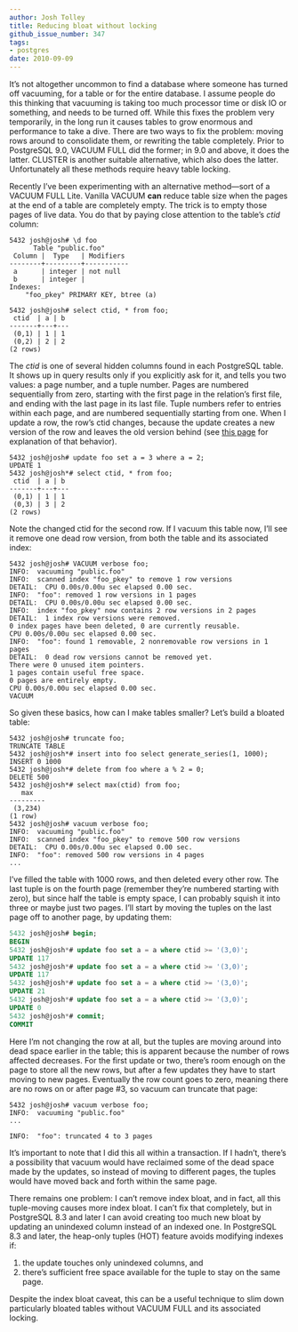 ```yaml
---
author: Josh Tolley
title: Reducing bloat without locking
github_issue_number: 347
tags:
- postgres
date: 2010-09-09
---
```




It’s not altogether uncommon to find a database where someone has turned off vacuuming, for a table or for the entire database. I assume people do this thinking that vacuuming is taking too much processor time or disk IO or something, and needs to be turned off. While this fixes the problem very temporarily, in the long run it causes tables to grow enormous and performance to take a dive. There are two ways to fix the problem: moving rows around to consolidate them, or rewriting the table completely. Prior to PostgreSQL 9.0, VACUUM FULL did the former; in 9.0 and above, it does the latter. CLUSTER is another suitable alternative, which also does the latter. Unfortunately all these methods require heavy table locking.

Recently I’ve been experimenting with an alternative method—​sort of a VACUUM FULL Lite. Vanilla VACUUM **can** reduce table size when the pages at the end of a table are completely empty. The trick is to empty those pages of live data. You do that by paying close attention to the table’s *ctid* column:

```plain
5432 josh@josh# \d foo
      Table "public.foo"
 Column |  Type   | Modifiers 
--------+---------+-----------
 a      | integer | not null
 b      | integer | 
Indexes:
    "foo_pkey" PRIMARY KEY, btree (a)

5432 josh@josh# select ctid, * from foo;
 ctid  | a | b 
-------+---+---
 (0,1) | 1 | 1
 (0,2) | 2 | 2
(2 rows)
```

The *ctid* is one of several hidden columns found in each PostgreSQL table. It shows up in query results only if you explicitly ask for it, and tells you two values: a page number, and a tuple number. Pages are numbered sequentially from zero, starting with the first page in the relation’s first file, and ending with the last page in its last file. Tuple numbers refer to entries within each page, and are numbered sequentially starting from one. When I update a row, the row’s ctid changes, because the update creates a new version of the row and leaves the old version behind (see [this page](http://www.postgresql.org/docs/current/static/mvcc.html) for explanation of that behavior).

```plain
5432 josh@josh# update foo set a = 3 where a = 2;
UPDATE 1
5432 josh@josh*# select ctid, * from foo;
 ctid  | a | b 
-------+---+---
 (0,1) | 1 | 1
 (0,3) | 3 | 2
(2 rows)
```

Note the changed ctid for the second row. If I vacuum this table now, I’ll see it remove one dead row version, from both the table and its associated index:

```plain
5432 josh@josh# VACUUM verbose foo;
INFO:  vacuuming "public.foo"
INFO:  scanned index "foo_pkey" to remove 1 row versions
DETAIL:  CPU 0.00s/0.00u sec elapsed 0.00 sec.
INFO:  "foo": removed 1 row versions in 1 pages
DETAIL:  CPU 0.00s/0.00u sec elapsed 0.00 sec.
INFO:  index "foo_pkey" now contains 2 row versions in 2 pages
DETAIL:  1 index row versions were removed.
0 index pages have been deleted, 0 are currently reusable.
CPU 0.00s/0.00u sec elapsed 0.00 sec.
INFO:  "foo": found 1 removable, 2 nonremovable row versions in 1 pages
DETAIL:  0 dead row versions cannot be removed yet.
There were 0 unused item pointers.
1 pages contain useful free space.
0 pages are entirely empty.
CPU 0.00s/0.00u sec elapsed 0.00 sec.
VACUUM
```

So given these basics, how can I make tables smaller? Let’s build a bloated table:

```plain
5432 josh@josh# truncate foo;
TRUNCATE TABLE
5432 josh@josh*# insert into foo select generate_series(1, 1000);
INSERT 0 1000
5432 josh@josh*# delete from foo where a % 2 = 0;
DELETE 500
5432 josh@josh*# select max(ctid) from foo;
   max   
---------
 (3,234)
(1 row)
5432 josh@josh# vacuum verbose foo;
INFO:  vacuuming "public.foo"
INFO:  scanned index "foo_pkey" to remove 500 row versions
DETAIL:  CPU 0.00s/0.00u sec elapsed 0.00 sec.
INFO:  "foo": removed 500 row versions in 4 pages
...
```

I’ve filled the table with 1000 rows, and then deleted every other row. The last tuple is on the fourth page (remember they’re numbered starting with zero), but since half the table is empty space, I can probably squish it into three or maybe just two pages. I’ll start by moving the tuples on the last page off to another page, by updating them:

```sql
5432 josh@josh# begin;
BEGIN
5432 josh@josh*# update foo set a = a where ctid >= '(3,0)';
UPDATE 117
5432 josh@josh*# update foo set a = a where ctid >= '(3,0)';
UPDATE 117
5432 josh@josh*# update foo set a = a where ctid >= '(3,0)';
UPDATE 21
5432 josh@josh*# update foo set a = a where ctid >= '(3,0)';
UPDATE 0
5432 josh@josh*# commit;
COMMIT
```

Here I’m not changing the row at all, but the tuples are moving around into dead space earlier in the table; this is apparent because the number of rows affected decreases. For the first update or two, there’s room enough on the page to store all the new rows, but after a few updates they have to start moving to new pages. Eventually the row count goes to zero, meaning there are no rows on or after page #3, so vacuum can truncate that page:

```plain
5432 josh@josh# vacuum verbose foo;
INFO:  vacuuming "public.foo"
...

INFO:  "foo": truncated 4 to 3 pages
```

It’s important to note that I did this all within a transaction. If I hadn’t, there’s a possibility that vacuum would have reclaimed some of the dead space made by the updates, so instead of moving to different pages, the tuples would have moved back and forth within the same page.

There remains one problem: I can’t remove index bloat, and in fact, all this tuple-moving causes more index bloat. I can’t fix that completely, but in PostgreSQL 8.3 and later I can avoid creating too much new bloat by updating an unindexed column instead of an indexed one. In PostgreSQL 8.3 and later, the heap-only tuples (HOT) feature avoids modifying indexes if:

1. the update touches only unindexed columns, and
1. there’s sufficient free space available for the tuple to stay on the same page.

Despite the index bloat caveat, this can be a useful technique to slim down particularly bloated tables without VACUUM FULL and its associated locking.


